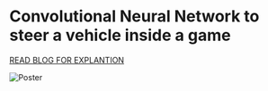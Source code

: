 # Convolutional Neural Network to steer a vehicle inside a game

[READ BLOG FOR EXPLANTION](https://towardsdatascience.com/convolutional-neural-network-to-steer-a-vehicle-inside-a-game-2aab41a5ef60)

![Poster](https://raw.githubusercontent.com/aryarohit07/PilotNetSelfDrivingCar/master/poster.jpg)
